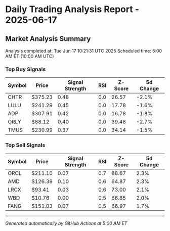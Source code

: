 # Daily Trading Analysis Report - 2025-06-17

## Market Analysis Summary

Analysis completed at: Tue Jun 17 10:21:31 UTC 2025
Scheduled time: 5:00 AM ET (10:00 AM UTC)

### Top Buy Signals

| Symbol | Price | Signal Strength | RSI | Z-Score | 5d Change |
|--------|-------|----------------|-----|---------|-----------|
| CHTR | $375.23 | 0.48 | 0.0 | 26.57 | -2.1% |
| LULU | $241.29 | 0.45 | 0.0 | 17.78 | -1.6% |
| ADP | $307.91 | 0.42 | 0.0 | 16.78 | -1.8% |
| ORLY | $88.12 | 0.40 | 0.0 | 39.48 | -2.7% |
| TMUS | $230.99 | 0.37 | 0.0 | 34.14 | -1.5% |

### Top Sell Signals

| Symbol | Price | Signal Strength | RSI | Z-Score | 5d Change |
|--------|-------|----------------|-----|---------|-----------|
| ORCL | $211.10 | 0.07 | 0.7 | 88.67 | 2.3% |
| AMD | $126.39 | 0.10 | 0.6 | 64.87 | 2.3% |
| LRCX | $93.41 | 0.03 | 0.6 | 73.00 | 2.1% |
| WBD | $10.76 | 0.00 | 0.5 | 66.85 | 2.0% |
| FANG | $151.03 | 0.07 | 0.5 | 66.97 | 1.7% |

---
*Generated automatically by GitHub Actions at 5:00 AM ET*
